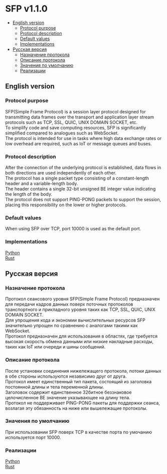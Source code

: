 # SFP v1.1.0
- [English version](#english-version)  
    - [Protocol purpose](#protocol-purpose)  
    - [Protocol description](#protocol-description)  
    - [Default values](#default-values)  
    - [Implementations](#implementations)  
- [Русская версия](#русская-версия)  
    - [Назначение протокола](#назначение-протокола)  
    - [Описание протокола](#описание-протокола)  
    - [Значения по умолчанию](#значения-по-умолчанию)  
    - [Реализации](#реализации)
## English version
### Protocol purpose
SFP(Simple Frame Protocol) is a session layer protocol designed for transmitting data frames over the transport and application layer stream protocols such as TCP, SSL, QUIC, UNIX DOMAIN SOCKET, etc.  
To simplify code and save computing resources, SFP is significantly simplified compared to analogues such as WebSocket.  
The protocol is intended for use in tasks where high data exchange rates or low overhead are required, such as IoT or message queues and buses.   
### Protocol description
After the connection of the underlying protocol is established, data flows in both directions are used independently of each other.  
The protocol has a single packet type consisting of a constant-length header and a variable-length body.  
The header contains a single 32-bit unsigned BE integer value indicating the length of the body.  
The protocol does not support PING-PONG packets to support the session, placing this responsibility on the lower or higher protocols. 
### Default values
When using SFP over TCP, port 10000 is used as the default port.   
### Implementations
[Python](https://github.com/xenocorn/PySFP)  
[Rust](https://github.com/xenocorn/rust_sfp.git)  
## Русская версия
### Назначение протокола
Протокол сеансового уровня SFP(Simple Frame Protocol) предназначен для передачи кадров данных поверх поточных протоколов транспортного и прикладного уровня таких как TCP, SSL, QUIC, UNIX DOMAIN SOCKET.  
Для упрощения кода и экономии вычислительных ресурсов SFP значительно упрощен по сравнению с аналогами такими как WebSocket.  
Протокол предназначен для использования в областях, где требуется высокая скорость обмена данными или низкие накладные расходы, таких как IoT или очереди и шины сообщений.  
### Описание протокола
После установки соединения нижележащего протокола, потоки данных в обе стороны используются независимо друг от друга.  
Протокол имеет единственный тип пакета, состоящий из заголовка постоянной длины и тела переменной длины.  
Заголовок содержит единственное 32битное беззнаковое целочисленное BE значение указывающее на длину тела.  
Протокол не поддерживает PING-PONG пакеты для поддержки сеанса, возлагая эту обязанность на ниже или вышележащие протоколы.  
### Значения по умолчанию
При использовании SFP поверх TCP в качестве порта по умочанию используется порт 10000.  
### Реализации
[Python](https://github.com/xenocorn/PySFP)  
[Rust](https://github.com/xenocorn/rust_sfp.git)  
